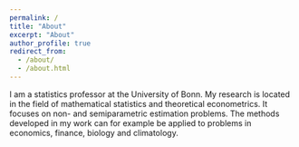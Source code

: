 ```yaml
---
permalink: /
title: "About"
excerpt: "About"
author_profile: true
redirect_from: 
  - /about/
  - /about.html
---
```


I am a statistics professor at the University of Bonn.
My research is located in the field of mathematical statistics and theoretical econometrics.
It focuses on non- and semiparametric estimation problems.
The methods developed in my work can for example be applied to problems in economics, finance, biology and climatology.
